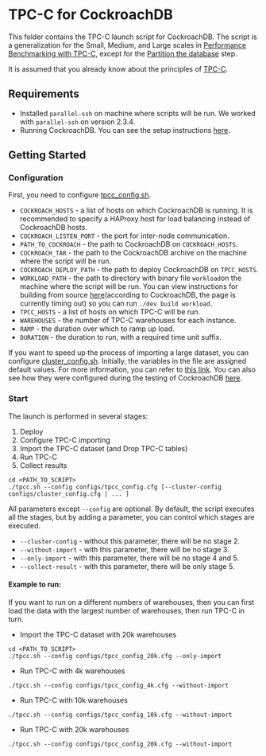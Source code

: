 # TPC-C for CockroachDB

This folder contains the TPC-C launch script for CockroachDB.
The script is a generalization for the Small, Medium, and Large scales in 
[Performance Benchmarking with TPC-C](https://www.cockroachlabs.com/docs/v23.1/performance-benchmarking-with-tpcc-large),
except for the [Partition the database](https://www.cockroachlabs.com/docs/v23.1/performance-benchmarking-with-tpcc-large#step-5-partition-the-database) step.

It is assumed that you already know about the principles of [TPC-C](https://en.wikipedia.org/wiki/TPC-C).


## Requirements
+ Installed `parallel-ssh` on machine where scripts will be run. We worked with `parallel-ssh` on version 2.3.4.
+ Running CockroachDB. You can see the setup instructions [here](../../db_installers/cockroach/README.md).

## Getting Started

### Configuration

First, you need to configure [tpcc_config.sh](configs/tpcc_config.cfg).

+ `COCKROACH_HOSTS` - a list of hosts on which CockroachDB is running. It is recommended to 
specify a HAProxy host for load balancing instead of CockroachDB hosts.
+ `COCKROACH_LISTEN_PORT` - the port for inter-node communication.
+ `PATH_TO_COCKROACH` - the path to CockroachDB on `COCKROACH_HOSTS`.
+ `COCKROACH_TAR` - the path to the CockroachDB archive on the machine where the script will be run.
+ `COCKROACH_DEPLOY_PATH` - the path to deploy CockroachDB on `TPCC_HOSTS`.
+ `WORKLOAD_PATH` - the path to directory with binary file `workload`on the machine where the script will be run.
You can view instructions for building from source 
[here](https://wiki.crdb.io/wiki/spaces/CRDB/pages/181338446/Getting+and+building+CockroachDB+from+source)(according to CockroachDB, the page is currently timing out) 
so you can run `./dev build workload`. 
+ `TPCC_HOSTS` - a list of hosts on which TPC-C will be run.
+ `WAREHOUSES` - the number of TPC-C warehouses for each instance.
+ `RAMP` - the duration over which to ramp up load.
+ `DURATION` - the duration to run, with a required time unit suffix.

If you want to speed up the process of importing a large dataset, you can 
configure [cluster_config.sh](configs/cluster_config.cfg). Initially, the variables 
in the file are assigned default values. For more information, you can refer to 
[this link](https://www.cockroachlabs.com/docs/v23.1/cluster-settings). You can
also see how they were configured during the testing of CockroachDB
[here](https://www.cockroachlabs.com/docs/v23.1/performance-benchmarking-with-tpcc-large#step-3-configure-the-cluster).

### Start
The launch is performed in several stages:
1. Deploy
2. Configure TPC-C importing
3. Import the TPC-C dataset (and Drop TPC-C tables)
4. Run TPC-C
5. Collect results


```shell
cd <PATH_TO_SCRIPT>
./tpcc.sh --config configs/tpcc_config.cfg [--cluster-config configs/cluster_config.cfg | ... ]
```
All parameters except `--config` are optional.
By default, the script executes all the stages, but by adding a parameter, you can control which stages are executed.
+ `--cluster-config` - without this parameter, there will be no stage 2.
+ `--without-import` - with this parameter, there will be no stage 3.
+ `--only-import` - with this parameter, there will be no stage 4 and 5.
+ `--collect-result` - with this parameter, there will be only stage 5.

#### Example to run:

If you want to run on a different numbers of warehouses, then you can first
load the data with the largest number of warehouses, then run TPC-C in turn. 
* Import the TPC-C dataset with 20k warehouses
```shell
cd <PATH_TO_SCRIPT>
./tpcc.sh --config configs/tpcc_config_20k.cfg --only-import
```
* Run TPC-C with 4k warehouses
```shell
./tpcc.sh --config configs/tpcc_config_4k.cfg --without-import
```
* Run TPC-C with 10k warehouses
```shell
./tpcc.sh --config configs/tpcc_config_10k.cfg --without-import
```
* Run TPC-C with 20k warehouses
```shell
./tpcc.sh --config configs/tpcc_config_20k.cfg --without-import
```
